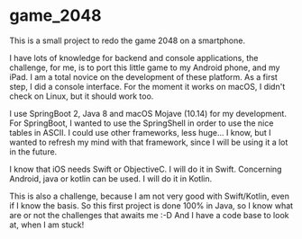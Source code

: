 # game_2048

This is a small project to redo the game 2048 on a smartphone.

I have lots of knowledge for backend and console applications, the challenge, for me, is to port this little game to my Android phone,
and my iPad.
I am a total novice on the development of these platform.
As a first step, I did a console interface. For the moment it works on macOS, I didn't check on Linux, but it should work too.

I use SpringBoot 2, Java 8 and macOS Mojave (10.14) for my development.
For SpringBoot, I wanted to use the SpringShell in order to use the nice tables in ASCII.
I could use other frameworks, less huge... I know, but I wanted to refresh my mind with that framework, since I will be using it a lot in the future.

I know that iOS needs Swift or ObjectiveC. I will do it in Swift.
Concerning Android, java or kotlin can be used. I will do it in Kotlin.

This is also a challenge, because I am not very good with Swift/Kotlin, even if I know the basis.
So this first project is done 100% in Java, so I know what are or not the challenges that awaits me :-D
And I have a code base to look at, when I am stuck!
